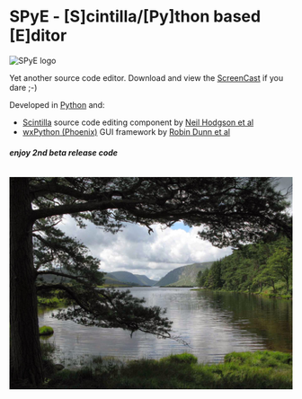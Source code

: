 # SPyE - [S]cintilla/[Py]thon based [E]ditor
[comment]: <br/>

<img src="splash_wide_rgba.png)" width="" alt="SPyE logo">

Yet another source code editor. Download and view the [ScreenCast](https://github.com/TSN-ADMIN/SPyE/blob/master/SPyE-ScreenCast.7z) if you dare ;-)

Developed in [Python](https://www.python.org) and:
- [Scintilla](https://www.scintilla.org) source code editing component by [Neil Hodgson et al](https://en.wikipedia.org/wiki/Scintilla_(software))
- [wxPython (Phoenix)](https://wxpython.org) GUI framework by [Robin Dunn et al](https://en.wikipedia.org/wiki/WxPython)

#### *enjoy 2nd beta release code*

[comment]: ![](./splash_wide_rgba.png)

[comment]: &nbsp;&nbsp;&nbsp;&nbsp;&nbsp;&nbsp;&nbsp;&nbsp;&nbsp;&nbsp;&nbsp;&nbsp;&nbsp;&nbsp;&nbsp;&nbsp;&nbsp;&nbsp;&nbsp;

<br/>

<img src="./IMG_4023 - Glenveagh NP, Eire.jpg" width="">

